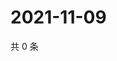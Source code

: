 # 2021-11-09

共 0 条

<!-- BEGIN WEIBO -->
<!-- 最后更新时间 Tue Nov 09 2021 23:14:45 GMT+0800 (China Standard Time) -->

<!-- END WEIBO -->
